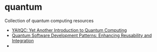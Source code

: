 # quantum
Collection of quantum computing resources

- [YAItQC: Yet Another Introduction to Quantum Computing](https://github.com/SolemnShark871/YAItQC)
- [Quantum Software Development Patterns: Enhancing Reusability and Integration](https://quantumzeitgeist.com/quantum-software-development-patterns-enhancing/)
- 
